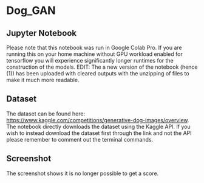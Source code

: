 # Dog_GAN

## Jupyter Notebook
Please note that this notebook was run in Google Colab Pro. If you are running this on your home machine without GPU workload enabled for tensorflow you will experience significantly longer runtimes for the construction of the models. 
EDIT: The a new version of the notebook (hence (1)) has been uploaded with cleared outputs with the unzipping of files to make it much more readable. 

## Dataset
The dataset can be found here: https://www.kaggle.com/competitions/generative-dog-images/overview. The notebook directly downloads the dataset using the Kaggle API. If you wish to instead download the dataset first through the link and not the API please remember to comment out the terminal commands. 

## Screenshot
The screenshot shows it is no longer possible to get a score.
